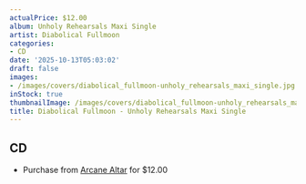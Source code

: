 ```yaml
---
actualPrice: $12.00
album: Unholy Rehearsals Maxi Single
artist: Diabolical Fullmoon
categories:
- CD
date: '2025-10-13T05:03:02'
draft: false
images:
- /images/covers/diabolical_fullmoon-unholy_rehearsals_maxi_single.jpg
inStock: true
thumbnailImage: /images/covers/diabolical_fullmoon-unholy_rehearsals_maxi_single-thumb.jpg
title: Diabolical Fullmoon - Unholy Rehearsals Maxi Single
---
```


## CD
* Purchase from [Arcane Altar](https://arcanealtar.bigcartel.com/product/diabolical-fullmoon-unholy-rehearsals-maxi-single-cd) for $12.00
